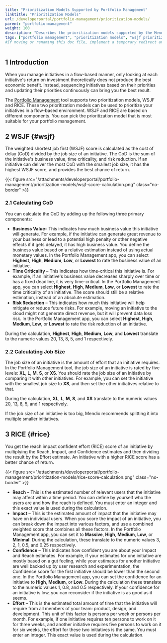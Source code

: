 ```yaml
---
title: "Prioritization Models Supported by Portfolio Management"
linktitle: "Prioritization Models"
url: /developerportal/portfolio-management/prioritization-models/
parent: "portfolio-management"
weight: 100
description: "Describes the prioritization models supported by the Mendix Portfolio Management tool."
tags: ["portfolio management", "prioritization models", "wsjf prioritization", "rice prioritization"]
#If moving or renaming this doc file, implement a temporary redirect and let the respective team know they should update the URL in the product. See Mapping to Products for more details.
---
```


## 1 Introduction

When you manage initiatives in a flow-based manner, only looking at each initiative's return on investment theoretically does not produce the best economic benefit. Instead, sequencing initiatives based on their priorities and updating their priorities continuously can bring you the best result.

The [Portfolio Management](/developerportal/portfolio-management/) tool supports two prioritization models, WSJF and RICE. These two prioritization models can be used to prioritize your initiatives in a flow-based environment. WSJF and RICE are based on different components. You can pick the prioritization model that is most suitable for your portfolio management.

## 2 WSJF {#wsjf}

The weighted shortest job first (WSJF) score is calculated as the cost of delay (CoD) divided by the job size of an initiative. The CoD is the sum of the initiative's business value, time criticality, and risk reduction. If an initiative can deliver the most CoD with the smallest job size, it has the highest WSJF score, and provides the best chance of return.

{{< figure src="/attachments/developerportal/portfolio-management/prioritization-models/wsjf-score-calculation.png" class="no-border" >}}

### 2.1 Calculating CoD

You can calculate the CoD by adding up the following three primary components:

* **Business Value**– This indicates how much business value this initiative will generate. For example, if the initiative can generate great revenue to your business or lead to a potential high penalty or other negative effects if it gets delayed, it has high business value. You define the business value based on a relative estimation instead of using actual monetary values. In the Portfolio Management app, you can select **Highest**, **High**, **Medium**, **Low**, or **Lowest** to rate the business value of an initiative.
* **Time Criticality** – This indicates how time-critical this initiative is. For example, if an initiative's business value decreases sharply over time or has a fixed deadline, it is very time-critical. In the Portfolio Management app, you can select **Highest**, **High**, **Medium**, **Low**, or **Lowest** to rate the time criticality of an initiative. The score should still be a relative estimation, instead of an absolute estimation.
* **Risk Reduction** – This indicates how much this initiative will help mitigate or reduce future risks. For example, moving an initiative to the cloud might not generate direct revenue, but it will prevent data loss risk. In the Portfolio Management app, you can select **Highest**, **High**, **Medium**, **Low**, or **Lowest** to rate the risk reduction of an initiative.

During the calculation, **Highest**, **High**, **Medium**, **Low**, and **Lowest** translate to the numeric values 20, 13, 8, 5, and 1 respectively.

### 2.2 Calculating Job Size

The job size of an initiative is the amount of effort that an initiative requires. In the Portfolio Management tool, the job size of an initiative is rated by five levels: **XL**, **L**, **M**, **S**, or **XS**. You should rate the job size of an initiative by comparing it with other initiatives. For example, you can set the initiative with the smallest job size to **XS**, and then set the other initiatives relative to that.

During the calculation, **XL**, **L**, **M**, **S**, and **XS** translate to the numeric values 20, 13, 8, 5, and 1 respectively.

If the job size of an initiative is too big, Mendix recommends splitting it into multiple smaller initiatives.

## 3 RICE {#rice}

You get the reach impact confident effort (RICE) score of an initiative by multiplying the Reach, Impact, and Confidence estimates and then dividing the result by the Effort estimate. An initiative with a higher RICE score has a better chance of return.

{{< figure src="/attachments/developerportal/portfolio-management/prioritization-models/rice-score-calculation.png" class="no-border" >}}

* **Reach** – This is the estimated number of relevant users that the initiative may affect within a time period. You can define by yourself who the users are and how the reach is defined. You must enter an integer and this exact value is used during the calculation. 
* **Impact** – This is the estimated amount of impact that the initiative may have on individual users. When you score the impact of an initiative, you can break down the impact into various factors, and use a combined weighted score that combines all these factors. In the Portfolio Management app, you can set it to **Massive**, **High**, **Medium**, **Low**, or **Minimal**. During the calculation, these translate to the numeric values 3, 2, 1, 0.5, and 0.25 respectively.
* **Confidence** – This indicates how confident you are about your Impact and Reach estimates. For example, if your estimates for one initiative are mostly based on a gut feeling, while your estimates for another initiative are well backed up by user research and experimentation, the Confidence score for the first initiative should be lower than the second one. In the Portfolio Management app, you can set the confidence for an initiative to **High**, **Medium**, or **Low**. During the calculation these translate to the numeric values 1, 0.8, and 0.5 respectively. If your confidence for an initiative is low, you can reconsider if the initiative is as good as it seems.
* **Effort** – This is the estimated total amount of time that the initiative will require from all members of your team: product, design, and development. This unit of this factor is persons per week or persons per month. For example, if one initiative requires ten persons to work on it for three weeks, and another initiative requires five persons to work on it for six weeks, the effort for these two initiatives is the same. You must enter an integer. This exact value is used during the calculation. 

